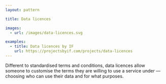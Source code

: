 ```yaml
---
layout: pattern

title: Data licences

images:
  - url: /images/data-licences.svg

examples:
  - title: Data licences by IF
    url: https://projectsbyif.com/projects/data-licences
---
```


Different to standardised terms and conditions, data licences allow someone to customise the terms they are willing to use a service under — choosing who can use their data and for what purposes.

